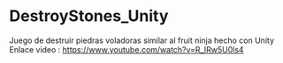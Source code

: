 # DestroyStones_Unity
Juego de destruir piedras voladoras similar al fruit ninja hecho con Unity
Enlace video : https://www.youtube.com/watch?v=R_IRw5U0ls4
